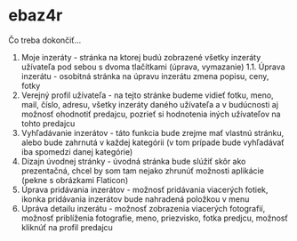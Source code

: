 # ebaz4r

Čo treba dokončiť...

1. Moje inzeráty - stránka na ktorej budú zobrazené všetky inzeráty užívateľa pod sebou s dvoma tlačítkami (úprava, vymazanie)
1.1. Úprava inzerátu - osobitná stránka na úpravu inzerátu zmena popisu, ceny, fotky 
2. Verejný profil užívateľa - na tejto stránke budeme vidieť fotku, meno, mail, číslo, adresu, všetky inzeráty daného užívateľa a v budúcnosti aj možnosť ohodnotiť predajcu, pozrieť si hodnotenia iných užívateľov na tohto predajcu
3. Vyhľadávanie inzerátov - táto funkcia bude zrejme mať vlastnú stránku, alebo bude zahrnutá v každej kategórii (v tom prípade bude vyhľadávať iba spomedzi danej kategórie)
4. Dizajn úvodnej stránky - úvodná stránka bude slúžiť skôr ako prezentačná, chcel by som tam nejako zhrunúť možnosti aplikácie (pekne s obrázkami Flaticon)
5. Úprava pridávania inzerátov - možnosť pridávania viacerých fotiek, ikonka pridávania inzerátov bude nahradená položkou v menu
6. Upráva detailu inzerátu - možnosť zobrazenia viacerých fotografií, možnosť priblíženia fotografie, meno, priezvisko, fotka predjcu, možnosť kliknúť na profil predajcu

